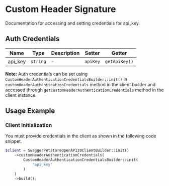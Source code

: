 
# Custom Header Signature



Documentation for accessing and setting credentials for api_key.

## Auth Credentials

| Name | Type | Description | Setter | Getter |
|  --- | --- | --- | --- | --- |
| api_key | `string` | - | `apiKey` | `getApiKey()` |



**Note:** Auth credentials can be set using `CustomHeaderAuthenticationCredentialsBuilder::init()` in `customHeaderAuthenticationCredentials` method in the client builder and accessed through `getCustomHeaderAuthenticationCredentials` method in the client instance.

## Usage Example

### Client Initialization

You must provide credentials in the client as shown in the following code snippet.

```php
$client = SwaggerPetstoreOpenAPI30ClientBuilder::init()
    ->customHeaderAuthenticationCredentials(
        CustomHeaderAuthenticationCredentialsBuilder::init(
            'api_key'
        )
    )
    ->build();
```


